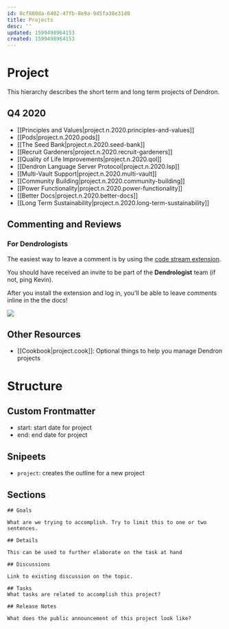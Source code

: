 ```yaml
---
id: 8cf880da-6402-47fb-8e9a-9d5fa38e31d0
title: Projects
desc: ''
updated: 1599498964153
created: 1599498964153
---
```


# Project

This hierarchy describes the short term and long term projects of Dendron.

## Q4 2020
- [[Principles and Values|project.n.2020.principles-and-values]]
- [[Pods|project.n.2020.pods]]
- [[The Seed Bank|project.n.2020.seed-bank]]
- [[Recruit Gardeners|project.n.2020.recruit-gardeners]]
- [[Quality of Life Improvements|project.n.2020.qol]]
- [[Dendron Language Server Protocol|project.n.2020.lsp]]
- [[Multi-Vault Support|project.n.2020.multi-vault]]
- [[Community Building|project.n.2020.community-building]]
- [[Power Functionality|project.n.2020.power-functionality]]
- [[Better Docs|project.n.2020.better-docs]]
- [[Long Term Sustainability|project.n.2020.long-term-sustainability]]

## Commenting and Reviews

### For Dendrologists
The easiest way to leave a comment is by using the [code stream extension](https://marketplace.visualstudio.com/items?itemName=CodeStream.codestream).

You should have received an invite to be part of the **Dendrologist** team (if not, ping Kevin).  

After you install the extension and log in, you'll be able to leave comments inline in the the docs!

![](https://foundation-prod-assetspublic53c57cce-8cpvgjldwysl.s3-us-west-2.amazonaws.com/assets/images/project.code-stream.gif)


## Other Resources

- [[Cookbook|project.cook]]: Optional things to help you manage Dendron projects

# Structure

## Custom Frontmatter
- start: start date for project
- end: end date for project

## Snipeets
- `project`: creates the outline for a new project

## Sections

```
## Goals

What are we trying to accomplish. Try to limit this to one or two sentences. 

## Details

This can be used to further elaborate on the task at hand

## Discussions

Link to existing discussion on the topic. 

## Tasks
What tasks are related to accomplish this project?

## Release Notes

What does the public announcement of this project look like?
```
